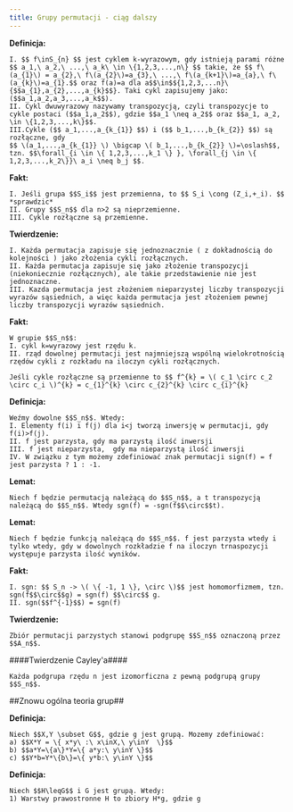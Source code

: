 ```yaml
---
title: Grupy permutacji - ciąg dalszy
---
```


**Definicja:**

	I. $$ f\inS_{n} $$ jest cyklem k-wyrazowym, gdy istnieją parami różne $$ a_1,\ a_2,\ ...,\ a_k\ \in \{1,2,3,...,n\} $$ takie, że $$ f\(a_{1}\) = a_{2},\ f\(a_{2}\)=a_{3},\ ...,\ f\(a_{k+1}\)=a_{a},\ f\(a_{k}\)=a_{1}.$$ oraz f(a)=a dla a$$\in$${1,2,3,...n}\{$$a_{1},a_{2},...,a_{k}$$}. Taki cykl zapisujemy jako: ($$a_1,a_2,a_3,...,a_k$$).
	II. Cykl dwuwyrazowy nazywamy transpozycją, czyli transpozycje to cykle postaci ($$a_1,a_2$$), gdzie $$a_1 \neq a_2$$ oraz $$a_1, a_2, \in \{1,2,3,...,k\}$$.
	III.Cykle ($$ a_1,...,a_{k_{1}} $$) i ($$ b_1,...,b_{k_{2}} $$) są rozłączne, gdy 
	$$ \(a_1,...,a_{k_{1}} \) \bigcap \( b_1,...,b_{k_{2}} \)=\oslash$$, tzn. $$\forall_{i \in \{ 1,2,3,...,k_1 \} }, \forall_{j \in \{ 1,2,3,...,k_2\}}\ a_i \neq b_j $$.

**Fakt:**
	
	I. Jeśli grupa $$S_i$$ jest przemienna, to $$ S_i \cong (Z_i,+_i). $$ *sprawdzic*
	II. Grupy $$S_n$$ dla n>2 są nieprzemienne.
	III. Cykle rozłączne są przemienne.

**Twierdzenie:**

	I. Każda permutacja zapisuje się jednoznacznie ( z dokładnością do kolejności ) jako złożenia cykli rozłącznych.
	II. Każda permutacja zapisuje się jako złożenie transpozycji (niekoniecznie rozłącznych), ale takie przedstawienie nie jest jednoznaczne.
	III. Kazda permutacja jest złożeniem nieparzystej liczby transpozycji wyrazów sąsiednich, a więc każda permutacja jest złożeniem pewnej liczby transpozycji wyrazów sąsiednich.

**Fakt:**

	W grupie $$S_n$$:
	I. cykl k=wyrazowy jest rzędu k.
	II. rząd dowolnej permutacji jest najmniejszą wspólną wielokrotnością rzędów cykli z rozkładu na iloczyn cykli rozłącznych.

	Jeśli cykle rozłączne są przemienne to $$ f^{k} = \( c_1 \circ c_2 \circ c_i \)^{k} = c_{1}^{k} \circ c_{2}^{k} \circ c_{i}^{k}

**Definicja:**
	
	Weźmy dowolne $$S_n$$. Wtedy:
	I. Elementy f(i) i f(j) dla i<j tworzą inwersję w permutacji, gdy f(i)>f(j).
	II. f jest parzysta, gdy ma parzystą ilość inwersji
	III. f jest nieparzysta,  gdy ma nieparzystą ilość inwersji
	IV. W związku z tym możemy zdefiniować znak permutacji sign(f) = f jest parzysta ? 1 : -1.

**Lemat:**

	Niech f będzie permutacją należącą do $$S_n$$, a t transpozycją należącą do $$S_n$$. Wtedy sgn(f) = -sgn(f$$\circ$$t).

**Lemat:**

	Niech f będzie funkcją należącą do $$S_n$$. f jest parzysta wtedy i tylko wtedy, gdy w dowolnych rozkładzie f na iloczyn trnaspozycji występuje parzysta ilość wyników.

**Fakt:**

	I. sgn: $$ S_n -> \( \{ -1, 1 \}, \circ \)$$ jest homomorfizmem, tzn. sgn(f$$\circ$$g) = sgn(f) $$\circ$$ g.
	II. sgn($$f^{-1}$$) = sgn(f)

**Twierdzenie:**

	Zbiór permutacji parzystych stanowi podgrupę $$S_n$$ oznaczoną przez $$A_n$$.

####Twierdzenie Cayley'a####

	Każda podgrupa rzędu n jest izomorficzna z pewną podgrupą grupy $$S_n$$.

##Znowu ogólna teoria grup##

**Definicja:**

	Niech $$X,Y \subset G$$, gdzie g jest grupą. Mozemy zdefiniować:
	a) $$X*Y = \{ x*y\ :\ x\inX,\ y\inY  \}$$
	b) $$a*Y=\{a\}*Y=\{ a*y:\ y\inY \}$$
	c) $$Y*b=Y*\{b\}=\{ y*b:\ y\inY \}$$

**Definicja:**

	Niech $$H\leqG$$ i G jest grupą. Wtedy:
	1) Warstwy prawostronne H to zbiory H*g, gdzie g